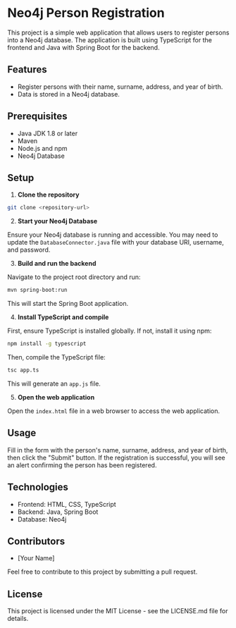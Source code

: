 # Neo4j Person Registration

This project is a simple web application that allows users to register persons into a Neo4j database. The application is built using TypeScript for the frontend and Java with Spring Boot for the backend.

## Features

- Register persons with their name, surname, address, and year of birth.
- Data is stored in a Neo4j database.

## Prerequisites

- Java JDK 1.8 or later
- Maven
- Node.js and npm
- Neo4j Database

## Setup

1. **Clone the repository**

```bash
git clone <repository-url>
```

2. **Start your Neo4j Database**

Ensure your Neo4j database is running and accessible. You may need to update the `DatabaseConnector.java` file with your database URI, username, and password.

3. **Build and run the backend**

Navigate to the project root directory and run:

```bash
mvn spring-boot:run
```

This will start the Spring Boot application.

4. **Install TypeScript and compile**

First, ensure TypeScript is installed globally. If not, install it using npm:

```bash
npm install -g typescript
```

Then, compile the TypeScript file:

```bash
tsc app.ts
```

This will generate an `app.js` file.

5. **Open the web application**

Open the `index.html` file in a web browser to access the web application.

## Usage

Fill in the form with the person's name, surname, address, and year of birth, then click the "Submit" button. If the registration is successful, you will see an alert confirming the person has been registered.

## Technologies

- Frontend: HTML, CSS, TypeScript
- Backend: Java, Spring Boot
- Database: Neo4j

## Contributors

- [Your Name]

Feel free to contribute to this project by submitting a pull request.

## License

This project is licensed under the MIT License - see the LICENSE.md file for details.
